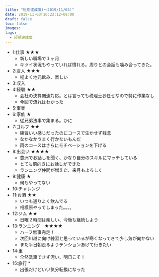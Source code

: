 ```yaml
---
title: "短期達成度(〜2019/11/03)"
date: 2019-11-03T16:23:12+09:00
draft: false
toc: false
images:
tags: 
  - 短期達成度
---
```


* 1:仕事 ★★★
  * 新しい職場で１ヶ月
  * キツイ状況もやっていれば慣れる。周りとの会話も噛み合ってきた。
* 2:友人 ★★★
  * 程よく地元飲み、楽しい
* 3:収入
* 4:経験 ★★
  * 会社の決算関連対応。とは言っても税理士お任せなので特に作業なし
  * 今回で流れはわかった
* 5:事業
* 6:家族 ★
  * 従兄弟法事で集まる。かに
* 7:ゴルフ ★★
  * 練習いい感じだったのにコースで生かせず残念
  * なかなかうまく行かないもんだ
  * 雨のコースはさらにモチベーションを下げる
* 8:出会い ★★★★
  * 豊洲でお話しを聞く、かなり自分のスキルにマッチしている
  * とても前向きにお話しができた
  * ランニング仲間が増えた、来月もよろしく
* 9:健康 ★
  * 何もやってない
* 10:チャレンジ
* 11:お酒 ★★
  * いつも通りよく飲んでる
  * 相模原やってしまった。。。。
* 12:ジム ★★
  * 日曜２時間は楽しい、今後も継続しよう
* 13:ランニング　★★★★
  * ハーフ無事完走！
  * 次回川越に向け練習と思っているが寒くなってきて少し気が向かない
  * また平日朝走るようテンションあげて行きたい
* 14:車
  * 全然洗車できず汚い、明日こそ！
* 15:旅行 *
  * 出張だけどいい気分転換になった
